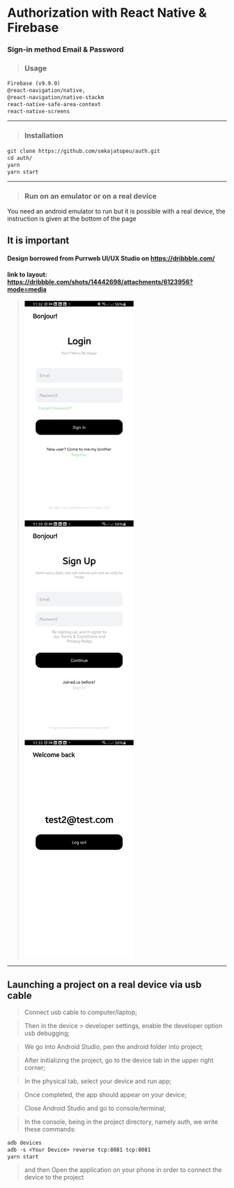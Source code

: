# Authorization with React Native & Firebase
### Sign-in method Email & Password
> ### Usage
```
Firebase (v9.9.0)
@react-navigation/native,
@react-navigation/native-stackm
react-native-safe-area-context
react-native-screens
```
_____
> ### Installation
```
git clone https://github.com/smkajatopeu/auth.git
cd auth/
yarn
yarn start
```
_____
> ### Run on an emulator or on a real device
You need an android emulator to run
but it is possible with a real device, the instruction is given at the bottom of the page

## It is important

#### Design borrowed from Purrweb UI/UX Studio on https://dribbble.com/

#### link to layout: https://dribbble.com/shots/14442698/attachments/6123956?mode=media

> <img src='https://github.com/smkajatopeu/auth/blob/main/src/assets/LoginScreen.jpg' width='250' height='500' /> <img src='https://github.com/smkajatopeu/auth/blob/main/src/assets/RegisterScreen.jpg' width='250' height='500' /> <img src='https://github.com/smkajatopeu/auth/blob/main/src/assets/HomeScreen.jpg' width='250' height='500' />
_____
## Launching a project on a real device via usb cable

> Connect usb cable to computer/laptop;

> Then in the device > developer settings, enable the developer option usb debugging;

> We go into Android Studio, pen the android folder into project;

> After initializing the project, go to the device tab in the upper right corner;

> In the physical tab, select your device and run app;

> Once completed, the app should appear on your device;

> Close Android Studio and go to console/terminal;

> In the console, being in the project directory, namely auth, we write these commands:
```
adb devices
adb -s <Your Device> reverse tcp:8081 tcp:8081
yarn start
```
> and then 
> Open the application on your phone in order to connect the device to the project
